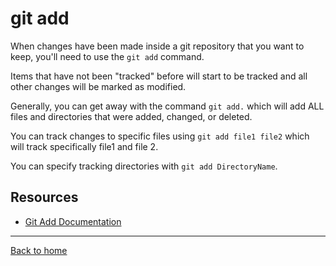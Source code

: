 # git add

When changes have been made inside a git repository that you want to keep, you'll need to use the `git add` command.

Items that have not been "tracked" before will start to be tracked and all other changes will be marked as modified.

Generally, you can get away with the command `git add.` which will add ALL files and directories that were added, changed, or deleted.

You can track changes to specific files using `git add file1 file2` which will track specifically file1 and file 2.

You can specify tracking directories with `git add DirectoryName`.

## Resources

- [Git Add Documentation](https://git-scm.com/docs/git-add)

---

[Back to home](../README.md)